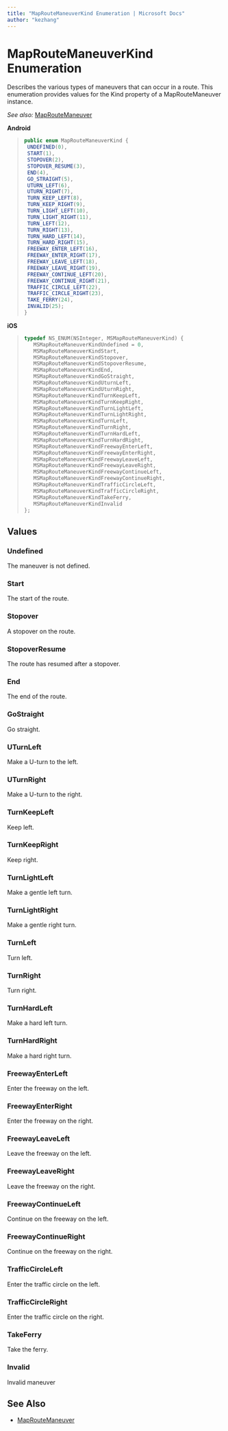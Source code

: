 ```yaml
---
title: "MapRouteManeuverKind Enumeration | Microsoft Docs"
author: "kezhang"
---
```


# MapRouteManeuverKind Enumeration

Describes the various types of maneuvers that can occur in a route. This enumeration provides values for the Kind property of a MapRouteManeuver instance.

_See also:_ [MapRouteManeuver](maproutemaneuver-class.md)

**Android**

>```java
>public enum MapRouteManeuverKind {
>  UNDEFINED(0),
>  START(1),
>  STOPOVER(2),
>  STOPOVER_RESUME(3),
>  END(4),
>  GO_STRAIGHT(5),
>  UTURN_LEFT(6),
>  UTURN_RIGHT(7),
>  TURN_KEEP_LEFT(8),
>  TURN_KEEP_RIGHT(9),
>  TURN_LIGHT_LEFT(10),
>  TURN_LIGHT_RIGHT(11),
>  TURN_LEFT(12),
>  TURN_RIGHT(13),
>  TURN_HARD_LEFT(14),
>  TURN_HARD_RIGHT(15),
>  FREEWAY_ENTER_LEFT(16),
>  FREEWAY_ENTER_RIGHT(17),
>  FREEWAY_LEAVE_LEFT(18),
>  FREEWAY_LEAVE_RIGHT(19),
>  FREEWAY_CONTINUE_LEFT(20),
>  FREEWAY_CONTINUE_RIGHT(21),
>  TRAFFIC_CIRCLE_LEFT(22),
>  TRAFFIC_CIRCLE_RIGHT(23),
>  TAKE_FERRY(24),
>  INVALID(25);
>}
>```

**iOS**

>```objectivec
>typedef NS_ENUM(NSInteger, MSMapRouteManeuverKind) {
>    MSMapRouteManeuverKindUndefined = 0,
>    MSMapRouteManeuverKindStart,
>    MSMapRouteManeuverKindStopover,
>    MSMapRouteManeuverKindStopoverResume,
>    MSMapRouteManeuverKindEnd,
>    MSMapRouteManeuverKindGoStraight,
>    MSMapRouteManeuverKindUturnLeft,
>    MSMapRouteManeuverKindUturnRight,
>    MSMapRouteManeuverKindTurnKeepLeft,
>    MSMapRouteManeuverKindTurnKeepRight,
>    MSMapRouteManeuverKindTurnLightLeft,
>    MSMapRouteManeuverKindTurnLightRight,
>    MSMapRouteManeuverKindTurnLeft,
>    MSMapRouteManeuverKindTurnRight,
>    MSMapRouteManeuverKindTurnHardLeft,
>    MSMapRouteManeuverKindTurnHardRight,
>    MSMapRouteManeuverKindFreewayEnterLeft,
>    MSMapRouteManeuverKindFreewayEnterRight,
>    MSMapRouteManeuverKindFreewayLeaveLeft,
>    MSMapRouteManeuverKindFreewayLeaveRight,
>    MSMapRouteManeuverKindFreewayContinueLeft,
>    MSMapRouteManeuverKindFreewayContinueRight,
>    MSMapRouteManeuverKindTrafficCircleLeft,
>    MSMapRouteManeuverKindTrafficCircleRight,
>    MSMapRouteManeuverKindTakeFerry,
>    MSMapRouteManeuverKindInvalid
>};
>```

## Values

### Undefined

The maneuver is not defined.

### Start

The start of the route.

### Stopover

A stopover on the route.

### StopoverResume

The route has resumed after a stopover.

### End

The end of the route.

### GoStraight

Go straight.

### UTurnLeft

Make a U-turn to the left.

### UTurnRight

Make a U-turn to the right.

### TurnKeepLeft

Keep left.

### TurnKeepRight

Keep right.

### TurnLightLeft

Make a gentle left turn.

### TurnLightRight

Make a gentle right turn.

### TurnLeft

Turn left.

### TurnRight

Turn right.

### TurnHardLeft

Make a hard left turn.

### TurnHardRight

Make a hard right turn.

### FreewayEnterLeft

Enter the freeway on the left.

### FreewayEnterRight

Enter the freeway on the right.

### FreewayLeaveLeft

Leave the freeway on the left.

### FreewayLeaveRight

Leave the freeway on the right.

### FreewayContinueLeft

Continue on the freeway on the left.

### FreewayContinueRight

Continue on the freeway on the right.

### TrafficCircleLeft

Enter the traffic circle on the left.

### TrafficCircleRight

Enter the traffic circle on the right.

### TakeFerry

Take the ferry.

### Invalid

Invalid maneuver

## See Also

* [MapRouteManeuver](maproutemaneuver-class.md)